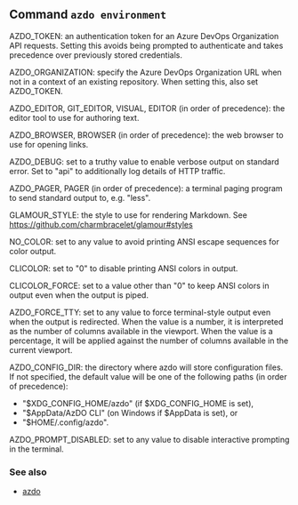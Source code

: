 ## Command `azdo environment`

AZDO_TOKEN: an authentication token for an Azure DevOps Organization
API requests. Setting this avoids being prompted to authenticate and takes precedence over
previously stored credentials.

AZDO_ORGANIZATION: specify the Azure DevOps Organization URL when not in a context of an existing repository.
When setting this, also set AZDO_TOKEN.

AZDO_EDITOR, GIT_EDITOR, VISUAL, EDITOR (in order of precedence): the editor tool to use
for authoring text.

AZDO_BROWSER, BROWSER (in order of precedence): the web browser to use for opening links.

AZDO_DEBUG: set to a truthy value to enable verbose output on standard error. Set to "api"
to additionally log details of HTTP traffic.

AZDO_PAGER, PAGER (in order of precedence): a terminal paging program to send standard output
to, e.g. "less".

GLAMOUR_STYLE: the style to use for rendering Markdown. See
<https://github.com/charmbracelet/glamour#styles>

NO_COLOR: set to any value to avoid printing ANSI escape sequences for color output.

CLICOLOR: set to "0" to disable printing ANSI colors in output.

CLICOLOR_FORCE: set to a value other than "0" to keep ANSI colors in output
even when the output is piped.

AZDO_FORCE_TTY: set to any value to force terminal-style output even when the output is
redirected. When the value is a number, it is interpreted as the number of columns
available in the viewport. When the value is a percentage, it will be applied against
the number of columns available in the current viewport.

AZDO_CONFIG_DIR: the directory where azdo will store configuration files. If not specified,
the default value will be one of the following paths (in order of precedence):
  - "$XDG_CONFIG_HOME/azdo" (if $XDG_CONFIG_HOME is set),
  - "$AppData/AzDO CLI" (on Windows if $AppData is set), or
  - "$HOME/.config/azdo".

AZDO_PROMPT_DISABLED: set to any value to disable interactive prompting in the terminal.


### See also

* [azdo](./azdo.md)
